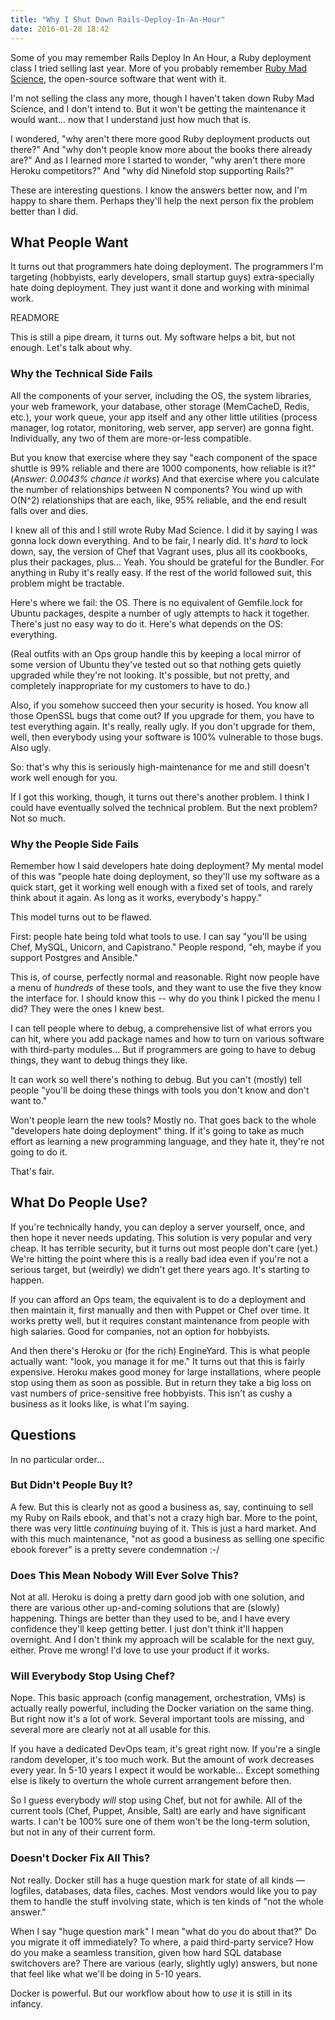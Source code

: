 ```yaml
---
title: "Why I Shut Down Rails-Deploy-In-An-Hour"
date: 2016-01-28 18:42
---
```


Some of you may remember Rails Deploy In An Hour,
a Ruby deployment class I tried selling last year. More of you
probably remember <a href="http://rubymadscience.com">Ruby Mad
Science</a>, the open-source software that went with it.

I'm not selling the class any more, though I haven't taken down
Ruby Mad Science, and I don't intend to. But it won't be getting the
maintenance it would want... now that I understand just how much that
is.

I wondered, "why aren't there more good Ruby deployment products out
there?" And "why don't people know more about the books there already
are?" And as I learned more I started to wonder, "why aren't there
more Heroku competitors?" And "why did Ninefold stop supporting
Rails?"

These are interesting questions. I know the answers better now, and
I'm happy to share them. Perhaps they'll help the next person fix the
problem better than I did.

## What People Want

It turns out that programmers hate doing deployment. The programmers
I'm targeting (hobbyists, early developers, small startup guys)
extra-specially hate doing deployment. They just want it done and
working with minimal work.

READMORE

This is still a pipe dream, it turns out. My software helps a bit, but
not enough. Let's talk about why.

### Why the Technical Side Fails

All the components of your server, including the OS, the system
libraries, your web framework, your database, other storage
(MemCacheD, Redis, etc.), your work queue, your app itself and any
other little utilities (process manager, log rotator, monitoring, web
server, app server) are gonna fight. Individually, any two of them are
more-or-less compatible.

But you know that exercise where they say "each component of the space
shuttle is 99% reliable and there are 1000 components, how reliable is
it?" (*Answer: 0.0043% chance it works*) And that exercise where you
calculate the number of relationships between N components? You wind
up with O(N^2) relationships that are each, like, 95% reliable, and
the end result falls over and dies.

I knew all of this and I still wrote Ruby Mad Science. I did it by
saying I was gonna lock down everything. And to be fair, I nearly did.
It's *hard* to lock down, say, the version of Chef that Vagrant uses,
plus all its cookbooks, plus their packages, plus... Yeah. You should
be grateful for the Bundler. For anything in Ruby it's really easy. If
the rest of the world followed suit, this problem might be tractable.

Here's where we fail: the OS. There is no equivalent of Gemfile.lock
for Ubuntu packages, despite a number of ugly attempts to hack it
together. There's just no easy way to do it. Here's what depends on
the OS: everything.

(Real outfits with an Ops group handle this by keeping a local mirror
of some version of Ubuntu they've tested out so that nothing gets
quietly upgraded while they're not looking. It's possible, but not
pretty, and completely inappropriate for my customers to have to do.)

Also, if you somehow succeed then your security is hosed. You know all
those OpenSSL bugs that come out? If you upgrade for them, you have to
test everything again. It's really, really ugly. If you don't upgrade
for them, well, then everybody using your software is 100% vulnerable
to those bugs. Also ugly.

So: that's why this is seriously high-maintenance for me and still
doesn't work well enough for you.

If I got this working, though, it turns out there's another problem.
I think I could have eventually solved the technical problem. But the
next problem? Not so much.

### Why the People Side Fails

Remember how I said developers hate doing deployment? My mental model
of this was "people hate doing deployment, so they'll use my software
as a quick start, get it working well enough with a fixed set of
tools, and rarely think about it again. As long as it works,
everybody's happy."

This model turns out to be flawed.

First: people hate being told what tools to use. I can say "you'll be
using Chef, MySQL, Unicorn, and Capistrano." People respond, "eh,
maybe if you support Postgres and Ansible."

This is, of course, perfectly normal and reasonable. Right now people
have a menu of *hundreds* of these tools, and they want to use the
five they know the interface for. I should know this -- why do you
think I picked the menu I did? They were the ones I knew best.

I can tell people where to debug, a comprehensive list of what errors
you can hit, where you add package names and how to turn on various
software with third-party modules... But if programmers are going to
have to debug things, they want to debug things they like.

It can work so well there's nothing to debug. But you can't (mostly)
tell people "you'll be doing these things with tools you don't know
and don't want to."

Won't people learn the new tools? Mostly no. That goes back to the whole
"developers hate doing deployment" thing. If it's going to take as much
effort as learning a new programming language, and they hate it, they're
not going to do it.

That's fair.

## What Do People Use?

If you're technically handy, you can deploy a server yourself, once,
and then hope it never needs updating. This solution is very popular
and very cheap. It has terrible security, but it turns out most people
don't care (yet.) We're hitting the point where this is a really bad
idea even if you're not a serious target, but (weirdly) we didn't get
there years ago. It's starting to happen.

If you can afford an Ops team, the equivalent is to do a deployment
and then maintain it, first manually and then with Puppet or Chef over
time. It works pretty well, but it requires constant maintenance from
people with high salaries. Good for companies, not an option for
hobbyists.

And then there's Heroku or (for the rich) EngineYard. This is what
people actually want: "look, you manage it for me." It turns out that
this is fairly expensive. Heroku makes good money for large
installations, where people stop using them as soon as possible. But
in return they take a big loss on vast numbers of price-sensitive free
hobbyists. This isn't as cushy a business as it looks like, is what
I'm saying.

## Questions

In no particular order...

### But Didn't People Buy It?

A few. But this is clearly not as good a business as, say, continuing
to sell my Ruby on Rails ebook, and that's not a crazy high bar. More
to the point, there was very little *continuing* buying of it. This is
just a hard market. And with this much maintenance, "not as good a
business as selling one specific ebook forever" is a pretty severe
condemnation :-/

### Does This Mean Nobody Will Ever Solve This?

Not at all. Heroku is doing a pretty darn good job with one solution,
and there are various other up-and-coming solutions that are (slowly)
happening. Things are better than they used to be, and I have every
confidence they'll keep getting better. I just don't think it'll
happen overnight. And I don't think my approach will be scalable for
the next guy, either. Prove me wrong! I'd love to use your product if
it works.

### Will Everybody Stop Using Chef?

Nope. This basic approach (config management, orchestration, VMs) is
actually really powerful, including the Docker variation on the same
thing. But right now it's a lot of work. Several important tools are
missing, and several more are clearly not at all usable for this.

If you have a dedicated DevOps team, it's great right now. If you're a
single random developer, it's too much work. But the amount of work
decreases every year. In 5-10 years I expect it would be
workable... Except something else is likely to overturn the whole
current arrangement before then.

So I guess everybody *will* stop using Chef, but not for awhile. All
of the current tools (Chef, Puppet, Ansible, Salt) are early and have
significant warts. I can't be 100% sure one of them won't be the
long-term solution, but not in any of their current form.

### Doesn't Docker Fix All This?

Not really. Docker still has a huge question mark for state of all
kinds &mdash; logfiles, databases, data files, caches. Most vendors
would like you to pay them to handle the stuff involving state, which
is ten kinds of "not the whole answer."

When I say "huge question mark" I mean "what do you do about that?"
Do you migrate it off immediately? To where, a paid third-party
service? How do you make a seamless transition, given how hard SQL
database switchovers are? There are various (early, slightly ugly)
answers, but none that feel like what we'll be doing in 5-10 years.

Docker is powerful. But our workflow about how to *use* it is still
in its infancy.
